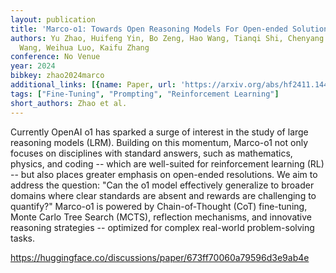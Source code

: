 ```yaml
---
layout: publication
title: 'Marco-o1: Towards Open Reasoning Models For Open-ended Solutions'
authors: Yu Zhao, Huifeng Yin, Bo Zeng, Hao Wang, Tianqi Shi, Chenyang Lyu, Longyue
  Wang, Weihua Luo, Kaifu Zhang
conference: No Venue
year: 2024
bibkey: zhao2024marco
additional_links: [{name: Paper, url: 'https://arxiv.org/abs/hf2411.14405'}]
tags: ["Fine-Tuning", "Prompting", "Reinforcement Learning"]
short_authors: Zhao et al.
---
```

Currently OpenAI o1 has sparked a surge of interest in the study of large reasoning models (LRM). Building on this momentum, Marco-o1 not only focuses on disciplines with standard answers, such as mathematics, physics, and coding -- which are well-suited for reinforcement learning (RL) -- but also places greater emphasis on open-ended resolutions. We aim to address the question: "Can the o1 model effectively generalize to broader domains where clear standards are absent and rewards are challenging to quantify?" Marco-o1 is powered by Chain-of-Thought (CoT) fine-tuning, Monte Carlo Tree Search (MCTS), reflection mechanisms, and innovative reasoning strategies -- optimized for complex real-world problem-solving tasks.

https://huggingface.co/discussions/paper/673ff70060a79596d3e9ab4e